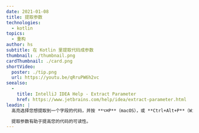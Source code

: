 ```yaml
---
date: 2021-01-08
title: 提取参数
technologies:
  - kotlin
topics:
  - 重构
author: hs
subtitle: 在 Kotlin 里提取代码成参数
thumbnail: ./thumbnail.png
cardThumbnail: ./card.png
shortVideo:
  poster: ./tip.png
  url: https://youtu.be/qRruPW6h2vc
seealso:
  - 
    title: IntelliJ IDEA Help - Extract Parameter
    href: https://www.jetbrains.com/help/idea/extract-parameter.html
leadin: |
  高亮选择您想提取到一个字段的代码，并按 **⌥⌘P**（macOS），或 **Ctrl+Alt+P**（Windows/Linux）来提取它。

  提取参数有助于提高您的代码的可读性。
---
```


